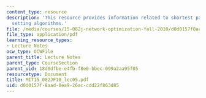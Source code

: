 ```yaml
---
content_type: resource
description: 'This resource provides information related to shortest paths: label
  setting algorithms.'
file: /media/courses/15-082j-network-optimization-fall-2010/d0d0157f8aad0ea926accdd22f863d85_MIT15_082JF10_lec05.pdf
file_type: application/pdf
learning_resource_types:
- Lecture Notes
ocw_type: OCWFile
parent_title: Lecture Notes
parent_type: CourseSection
parent_uid: 18d0dfbe-e4fb-f8e0-bbec-099a2aa95f05
resourcetype: Document
title: MIT15_082JF10_lec05.pdf
uid: d0d0157f-8aad-0ea9-26ac-cdd22f863d85
---
```

